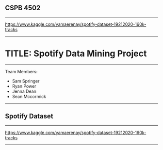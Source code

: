 ## CSPB 4502

-----

https://www.kaggle.com/yamaerenay/spotify-dataset-19212020-160k-tracks

-----

# TITLE: Spotify Data Mining Project
-----
Team Members:
- Sam Springer
- Ryan Power
- Jenna Dean
- Sean Mccormick

-----

## Spotify Dataset

-----

https://www.kaggle.com/yamaerenay/spotify-dataset-19212020-160k-tracks

-----
